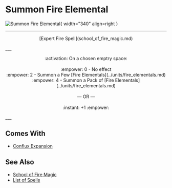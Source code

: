 # Summon Fire Elemental

![Summon Fire Elemental](../assets/spells-summon_fire_elemental.webp){ width="340" align=right }

___
<p style="text-align: center;" markdown>[Expert Fire Spell](school_of_fire_magic.md)</p>
___
<p style="text-align: center;" markdown>:activation: On a chosen emptry space:<br><br>:empower: 0 - No effect<br>:empower: 2 - Summon a Few [Fire Elementals](../units/fire_elementals.md)<br>:empower: 4 - Summon a Pack of [Fire Elementals](../units/fire_elementals.md)<br><br>— OR —<br><br>:instant: +1 :empower:</p>
___


## Comes With

- [Conflux Expansion](../content.md)


## See Also

- [School of Fire Magic](school_of_fire_magic.md)
- [List of Spells](../spells.md)
